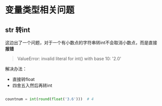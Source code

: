 # 变量类型相关问题

## str 转int

这边出了一个问题，对于一个有小数点的字符串转int不会取消小数点，而是直接**报错**
> ValueError: invalid literal for int() with base 10: '2.0'

解决办法：
* 直接转float
* 四舍五入然后再转int


```python

countnum = int(round(float('3.6')))  # 4
```